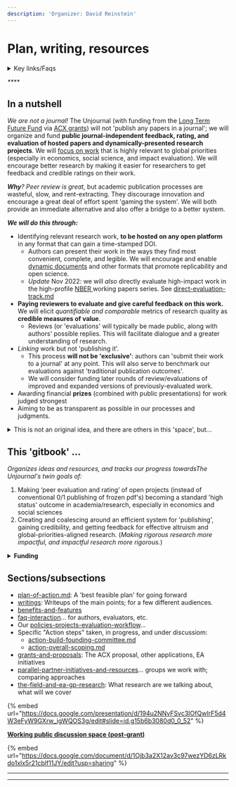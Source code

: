 ```yaml
---
description: 'Organizer: David Reinstein'
---
```


# Plan, writing, resources

<details>

<summary>Key links/Faqs</summary>

* ****[Guidelines for Evaluators](policies-projects-evaluation-workflow/policies-evaluation/guidelines-for-evaluators/)

<!---->

* [benefits-and-features](key-issues-explanations-faq/benefits-and-features/ "mention")

<!---->

* [Key writings (outlining/presenting the proposal)](master/writings/)

<!---->

* [Slide deck](https://docs.google.com/presentation/d/194u2NNvFSvc3IOfQwIrF5d4W3eFyW9GXrw\_igWQOS3g/edit#slide=id.g15b6b3080d0\_0\_52)

<!---->

* ['Why would researchers want to submit their work' (a top FAQ)](key-issues-explanations-faq/faq-interaction/for-researchers-authors.md#why-should-researchers-and-groups-submit-their-work-to-and-engage-with-the-unjournal)

</details>

_****_

## In a nutshell&#x20;

_We are not a journal!_ The Unjournal (with funding from the [Long Term Future Fund](https://funds.effectivealtruism.org/funds/far-future) via [ACX grants](https://astralcodexten.substack.com/p/apply-for-an-acx-grant?s=r)) will not 'publish any papers in a journal'; we will organize and fund **public journal-independent feedback, rating, and evaluation of hosted papers and dynamically-presented research projects**. We will [focus on work](policies-projects-evaluation-workflow/considering-projects/) that is highly relevant to global priorities (especially in economics, social science, and impact evaluation). We will encourage better research by making it easier for researchers to get feedback and credible ratings on their work.

_**Why**? Peer review is great,_ but academic publication processes are wasteful, slow, and rent-extracting. They discourage innovation and encourage a great deal of effort spent 'gaming the system'. We will both provide an immediate alternative and also offer a bridge to a better system.

_**We will do this through:**_

* Identifying relevant research work, **to be hosted on any open platform** in any format that can gain a time-stamped DOI.
  * Authors can present their work in the ways they find most convenient, complete, and legible. We will encourage and enable [dynamic documents](https://berkeley-scf.github.io/tutorial-dynamic-docs/) and other formats that promote replicability and open science.
  * _Update_ Nov 2022: we will _also_ directly evaluate high-impact work in the high-profile [NBER  ](https://www.nber.org/papers?page=1\&perPage=50\&sortBy=public\_date) working papers series. See  [direct-evaluation-track.md](policies-projects-evaluation-workflow/considering-projects/direct-evaluation-track.md "mention")
* **Paying reviewers to evaluate and give careful feedback on this work.** We will elicit _quantifiable and comparable_ metrics of research quality as **credible measures of value**.
  * Reviews (or 'evaluations' will typically be made public, along with authors' possible replies. This will facilitate dialogue and a greater understanding of research.
* _Linking_ work but not 'publishing it'.
  * This process **will not be 'exclusive'**: authors can 'submit their work to a journal' at any point. This will also serve to benchmark our evaluations against 'traditional publication outcomes'.
  * We will consider funding later rounds of review/evaluations of improved and expanded versions of previously-evaluated work.
* Awarding financial **prizes** (combined with public presentations) for work judged strongest
* Aiming to be as transparent as possible in our processes and judgments.

<details>

<summary>This is not an original idea, and there are others in this 'space', but...</summary>

For example, this proposal is closely related to Elife's ["Publish, Review, Curate" model](https://elifesciences.org/articles/64910); see their updated (Oct 2022) model [here](https://elifesciences.org/inside-elife/54d63486/elife-s-new-model-changing-the-way-you-share-your-research). (However, we cover a different research focus, and make some different choices, discussed below.)\
\
We discuss other [parallel-partner-initiatives-and-resources](parallel-partner-initiatives-and-resources/ "mention"), many of whom we hope to work with. However, we think we are the only group funded to do this in this particular research area/focus. We are also taking a different approach to previous efforts, including funding evaluation (see [why-pay-evaluators-reviewers.md](policies-projects-evaluation-workflow/why-pay-evaluators-reviewers.md "mention")) and asking for quantified ratings and predictions (see [guidelines-for-evaluators](policies-projects-evaluation-workflow/policies-evaluation/guidelines-for-evaluators/ "mention")).

</details>

## **This 'gitbook'** ...

_Organizes ideas and resources, and tracks our progress towardsThe Unjournal's twin goals of:_

1. Making ‘peer evaluation and rating’ of open projects (instead of conventional 0/1 publishing of frozen pdf's) becoming a standard 'high status' outcome in academia/research, especially in economics and social sciences
2. Creating and coalescing around an efficient system for 'publishing', gaining credibility, and getting feedback for effective altruism and global-priorities-aligned research. (_Making rigorous research more impactful, and impactful research more rigorous._)

<details>

<summary><strong>Funding</strong></summary>

****[acx-ltff-grant-proposal-as-submitted-successfull](grants-and-proposals/acx-ltff-grant-proposal-as-submitted-successfull/ "mention") grant (ACX passed it to the Long Term Future Fund, who awarded it).\
\
**Discussion space:** I've set up a post-grant "'Unjournal'": <mark style="background-color:orange;">Action plan discussion space"</mark> [<mark style="background-color:orange;">HERE</mark>](https://docs.google.com/document/d/1Ojb3a2X12av3c97wezYD6zLRkdo1xlx5r21cblf11JY/edit?usp=sharing)<mark style="background-color:orange;">.</mark> 25 Jun 2022 update: I have not kept the above discussion space fully updated; hope to level up soon.

_**Please let me know if you want edit/comment access to the present Gitbook.**_\
\
_Please do weigh in, all suggestions and comments will be credited... See also_ Unjournal: [public-facing FAQ in progress](https://docs.google.com/document/d/1czeeaLFg9BcsCOJLHYxvnym5icvwmOEtQyEGuc8aaXA/edit).\
\
_Unsuccessful followup:_ [_FTX application HERE_](grants-and-proposals/ftx-future-fund-for-further-funding-unsuccessful.md)_, still seeking more funding_

</details>

## Sections/subsections

* [plan-of-action.md](master/plan-of-action.md "mention"): A 'best feasible plan' for going forward
* [writings](master/writings/ "mention"): Writeups of the main points; for a few different audiences.
* [benefits-and-features](key-issues-explanations-faq/benefits-and-features/ "mention")
* [faq-interaction](key-issues-explanations-faq/faq-interaction/ "mention")... for authors, evaluators, etc.
* Our [policies-projects-evaluation-workflow](policies-projects-evaluation-workflow/ "mention")...
* Specific "Action steps" taken, in progress, and under discussiom:
  * [action-build-founding-committee.md](action-and-progress/action-build-founding-committee.md "mention")
  * [action-overall-scoping.md](the-field-and-ea-gp-research/action-overall-scoping.md "mention")
* [grants-and-proposals](grants-and-proposals/ "mention"): The ACX proposal, other applications, EA initiatives
* [parallel-partner-initiatives-and-resources](parallel-partner-initiatives-and-resources/ "mention")... groups we work with; comparing approaches
* [the-field-and-ea-gp-research](the-field-and-ea-gp-research/ "mention"): What research are we talking about, what will we cover

{% embed url="https://docs.google.com/presentation/d/194u2NNvFSvc3IOfQwIrF5d4W3eFyW9GXrw_igWQOS3g/edit#slide=id.g15b6b3080d0_0_52" %}

[**Working public discussion space (post-grant)**](https://docs.google.com/document/d/1Ojb3a2X12av3c97wezYD6zLRkdo1xlx5r21cblf11JY/edit?usp=sharing)

{% embed url="https://docs.google.com/document/d/1Ojb3a2X12av3c97wezYD6zLRkdo1xlx5r21cblf11JY/edit?usp=sharing" %}

***



***
